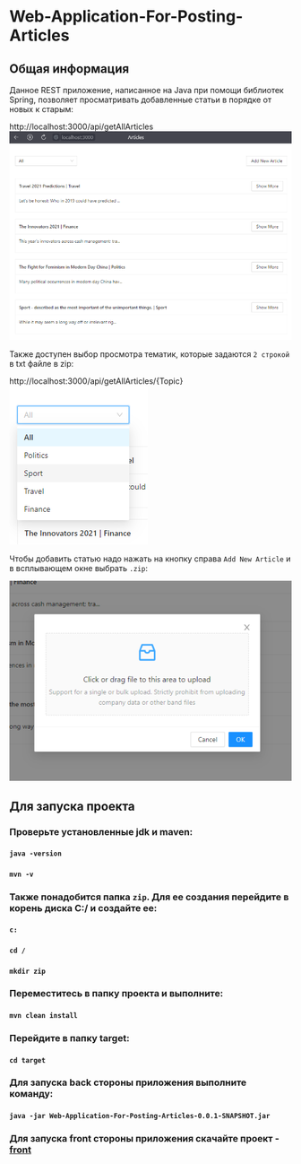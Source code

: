 # Web-Application-For-Posting-Articles
## Общая информация
Данное REST приложение, написанное на Java при помощи библиотек Spring, позволяет просматривать добавленные статьи в порядке от новых к старым:

http://localhost:3000/api/getAllArticles
![articles](https://github.com/tsragravorogh/Web-Application-For-Posting-Articles/blob/master/images/2021-11-09_16-49-56.png)

Также доступен выбор просмотра тематик, которые задаются `2 строкой` в txt файле в zip:

http://localhost:3000/api/getAllArticles/{Topic}
![articles](https://github.com/tsragravorogh/Web-Application-For-Posting-Articles/blob/master/images/2021-11-09_16-53-29.png)

Чтобы добавить статью надо нажать на кнопку справа `Add New Article` и в всплывающем окне выбрать `.zip`:

![articles](https://github.com/tsragravorogh/Web-Application-For-Posting-Articles/blob/master/images/2021-11-09_16-53-02.png)

## Для запуска проекта
### Проверьте установленные jdk и maven:
#### `java -version`
#### `mvn -v`
### Также понадобится папка `zip`. Для ее создания перейдите в корень диска C:/ и создайте ее:
#### `c:`
#### `cd /`
#### `mkdir zip`
### Переместитесь в папку проекта и выполните:
#### `mvn clean install`
### Перейдите в папку target:
#### `cd target`
### Для запуска back стороны приложения выполните команду:
#### `java -jar Web-Application-For-Posting-Articles-0.0.1-SNAPSHOT.jar`
### Для запуска front стороны приложения скачайте проект - [front](https://github.com/tsragravorogh/articles)


